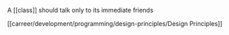 A [[class]] should talk only to its immediate friends

[[carreer/development/programming/design-principles/Design Principles]]
